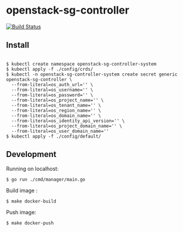 # openstack-sg-controller

[![Build Status](https://travis-ci.org/takaishi/openstack-sg-controller.svg?branch=master)](https://travis-ci.org/takaishi/openstack-sg-controller)

## Install

```

$ kubectl create namespace openstack-sg-controller-system
$ kubectl apply -f ./config/crds/
$ kubectl -n openstack-sg-controller-system create secret generic openstack-sg-controller \
  --from-literal=os_auth_url='' \
  --from-literal=os_username='' \
  --from-literal=os_password='' \
  --from-literal=os_project_name='' \
  --from-literal=os_tenant_name='' \
  --from-literal=os_region_name='' \
  --from-literal=os_domain_name='' \
  --from-literal=os_identity_api_version='' \
  --from-literal=os_project_domain_name='' \
  --from-literal=os_user_domain_name=''
$ kubectl apply -f ./config/default/
```



## Development

Running on localhost:

```
$ go run ./cmd/manager/main.go
```

Build image :

```
$ make docker-build
```

Push image:

```
$ make docker-push
```



